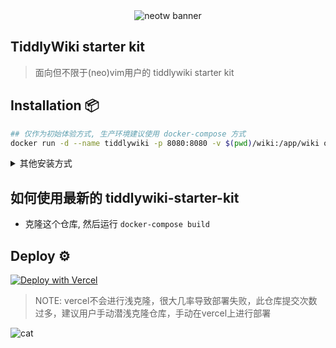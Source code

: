 <center>
    <img src="https://cdn.jsdelivr.net/gh/oeyoews/neotw@main/img/snapshot02.png" alt="neotw banner" title="neotw"/>
</center>

## TiddlyWiki starter kit

> 面向但不限于(neo)vim用户的 tiddlywiki starter kit

## Installation :package:

```bash
## 仅作为初始体验方式, 生产环境建议使用 docker-compose 方式
docker run -d --name tiddlywiki -p 8080:8080 -v $(pwd)/wiki:/app/wiki oeyoews/tiddlywiki:latest tiddlywiki wiki --listen port=8080 host=0.0.0.0
```

<details>
<summary>其他安装方式</summary>

```bash
# dependcies: git node bun docker docker-compose

# method 01: use docker-compose(推荐使用, 最为方便快捷的方法)
docker-compose up -d ## docker-compose.yml 参考 [docker-compose.yml](./docker-compose.yml)

# method 03: cli: neotw-app cli 零依赖, 包仅有450kb
pnpm dlx create-neotw-app@latest

# method 04: git
git clone --depth 1 https://github.com/oeyoews/tiddlywiki-starter-kit
cd tiddlywiki-starter-kit && pnpm install  # install packages
pnpm start  # start tiddlywiki on https://localhost:8099 or use pm2 with yarn pm2:start

# method 05: 单文件版本 打开 https://neotw.oeyoewl.top/editions, 直接保存网页到本地

# method 06: systemd https://www.freedesktop.org/software/systemd/man/systemd.service.html

# method 07: pnpm pm2 start

```

```bash
📂 wiki(任意目录名字)
   ├── 🐋 docker-compose.yml(关键文件)
   └── 📂 wiki(wiki目录, 名字由docker-compose.yml决定)
       ├── 📂 files
       ├── 🔒 subwiki(私密wiki)
       ├── 📂 tiddlers(wiki内容)
       └── 📦 tiddlywiki.info(系统配置信息)
```

</details>

## 如何使用最新的 tiddlywiki-starter-kit

* 克隆这个仓库, 然后运行 `docker-compose build`

## Deploy :gear:

<!-- https://vercel.com/docs/deploy-button -->
<a target="_blank" href="https://vercel.com/new/clone?repository-url=https%3A%2F%2Fgithub.com%2Foeyoews%2Ftiddlywiki-starter-kit">
    <img src="https://vercel.com/button" alt="Deploy with Vercel" />
</a>

> NOTE: vercel不会进行浅克隆，很大几率导致部署失败，此仓库提交次数过多，建议用户手动潜浅克隆仓库，手动在vercel上进行部署


![cat](https://cdn.jsdelivr.net/gh/oeyoews/neotw@main/img/cat.svg 'cat')

<!-- - [ ] 配置ci https://github.com/elgohr/Publish-Docker-Github-Action -->

